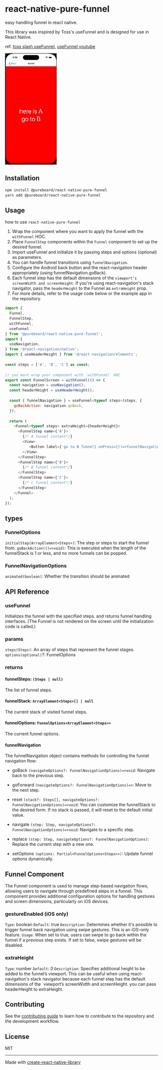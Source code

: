 # react-native-pure-funnel

easy handling funnel in react native.

This library was inspired by Toss's useFunnel and is designed for use in React Native.

ref. [toss slash useFunnel](https://www.slash.page/ko/libraries/react/use-funnel/README.i18n), [useFunnel youtube](https://www.youtube.com/watch?v=NwLWX2RNVcw)

![react-native-pure-funnel](./funnel_example.gif)

## Installation

```sh
npm install @pureboard/react-native-pure-funnel
yarn add @pureboard/react-native-pure-funnel
```

## Usage

how to use `react-native-pure-funnel`
1. Wrap the component where you want to apply the funnel with the `withFunnel` HOC.
2. Place `FunnelStep` components within the `Funnel` component to set up the desired funnel.
3. Import useFunnel and initialize it by passing steps and options (optional) as parameters.
4. You can handle funnel transitions using `funnelNavigation`.
5. Configure the Android back button and the react-navigation header appropriately (using funnelNavigation.goBack).
6. Each funnel step has the default dimensions of the `viewport’s screenWidth and screenHeight`. If you're using react-navigation's stack navigator, pass the `headerHeight` to the Funnel as `extraHeight` prop.
7. For more details, refer to the usage code below or the example app in the repository.

```js
import {
  Funnel,
  FunnelStep,
  withFunnel,
  useFunnel
} from '@pureboard/react-native-pure-funnel';
import {
  useNavigation,
} from '@react-navigation/native';
import { useHeaderHeight } from '@react-navigation/elements';

const steps = ['A', 'B', 'C'] as const;

// you must wrap your component with `withFunnel` HOC
export const FunnelScreen = withFunnel(() => {
  const navigation = useNavigation();
  const headerHeight = useHeaderHeight();

  const { funnelNavigation } = useFunnel<typeof steps>(steps, {
    goBackAction: navigation.goBack,
  });

  return (
    <Funnel<typeof steps> extraHeight={headerHeight}>
      <FunnelStep name={'A'}>
        {/* A funnel content*/}
        <View>
           <Button label={'go to B funnel} onPress={()=>funnelNavigation.goForward()}/>
        </View>
      </FunnelStep>
      <FunnelStep name={'B'}>
        {/* B funnel content*/}
      </FunnelStep>
      <FunnelStep name={'C'}>
        {/* C funnel content*/}
      </FunnelStep>
    </Funnel>
  );
});
```

## types
### FunnelOptions
`initialStep(ArrayElement<Steps>)`: The step or steps to start the funnel from.
`goBackAction(()=>void)`: This is executed when the length of the funnelStack is 1 or less, and no more funnels can be popped.

### FunnelNavigationOptions
`animated(boolean)`: Whether the transition should be animated

## API Reference

###  useFunnel
Initializes the funnel with the specified steps. and returns funnel handling interfaces.
(The Funnel is not rendered on the screen until the initialization code is called.)
### params
`steps(Steps)`: An array of steps that represent the funnel stages.
`options(optional)`?: FunnelOptions

### returns

#### funnelSteps: `(Steps | null)`
The list of funnel steps.

#### funnelStack: `ArrayElement<Steps>[] | null`
The current stack of visited funnel steps.

#### funnelOptions: `FunnelOptions<ArrayElement<Steps>>`
The current funnel options.

#### funnelNavigation
The funnelNavigation object contains methods for controlling the funnel navigation flow:

- goBack
`(navigateOptions?: FunnelNavigationOptions)=>void`: Navigate back to the previous step.

- goForward
`(navigateOptions?: FunnelNavigationOptions)=>`: Move to the next step.

- reset
`(stack?: Steps[], navigateOptions?: FunnelNavigationOptions)=>void`: You can customize the funnelStack to the desired form. If no stack is passed, it will reset to the default initial value.

- navigate
`(step: Step, navigateOptions?: FunnelNavigationOptions)=>void`: Navigate to a specific step.

- replace
`(step: Step, navigateOptions?: FunnelNavigationOptions)`: Replace the current step with a new one.

- setOptions   `(options: Partial<FunnelOptions<Steps>>)`: Update funnel options dynamically.

## Funnel Component
The Funnel component is used to manage step-based navigation flows, allowing users to navigate through predefined steps in a funnel. This component provides additional configuration options for handling gestures and screen dimensions, particularly on iOS devices.

### gestureEnabled (iOS only)
`Type`: boolean
`Default`: true
`Description`: Determines whether it's possible to trigger funnel back navigation using swipe gestures. This is an iOS-only feature.
`Usage`: When set to true, users can swipe to go back within the funnel if a previous step exists. If set to false, swipe gestures will be disabled.

### extraHeight
`Type`: number
`Default`: 0
`Description`: Specifies additional height to be added to the funnel’s viewport. This can be useful when using react-navigation's stack navigator because each funnel step has the default dimensions of the `viewport’s screenWidth and screenHeight. you can pass headerHeight to extraHeight.


## Contributing

See the [contributing guide](CONTRIBUTING.md) to learn how to contribute to the repository and the development workflow.

## License

MIT

---

Made with [create-react-native-library](https://github.com/callstack/react-native-builder-bob)
